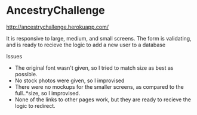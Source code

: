 # AncestryChallenge

http://ancestrychallenge.herokuapp.com/

It is responsive to large, medium, and small screens. 
The form is validating, and is ready to recieve the logic to add a new user to a database

Issues

  * The original font wasn't given, so I tried to match size as best as possible. 
  * No stock photos were given, so I improvised 
  * There were no mockups for the smaller screens, as compared to the full..*size, so I improvised. 
  * None of the links to other pages work, but they are ready to recieve the logic to redirect. 